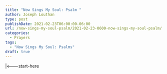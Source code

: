 ```yaml
---
title: "Now Sings My Soul: Psalm "
author: Joseph Louthan
type: post
publishDate: 2021-02-23T06:00:00-06:00
url: /now-sings-my-soul-psalm/2021-02-23-0600-now-sings-my-soul-psalm/
categories:
  - Prayers
tags:
  - "Now Sings My Soul: Psalms"
draft: true
---
```

<div style="font-variant: small-caps;">

</div>
    |<---start-here
